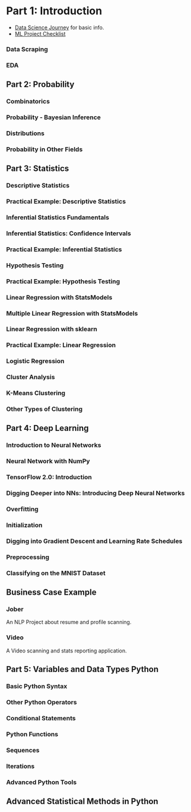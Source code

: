 # Part 1: Introduction
- [Data Science Journey](https://github.com/nabeelkhan/Data-Science-Journey/blob/main/README.md) for basic info. 
- [ML Project Checklist](https://github.com/nabeelkhan/Data-Science-Journey/blob/main/Project%20Workshop/README.md) 

### Data Scraping
### EDA
## Part 2: Probability 
### Combinatorics
### Probability - Bayesian Inference
### Distributions
### Probability in Other Fields
## Part 3: Statistics
### Descriptive Statistics
### Practical Example: Descriptive Statistics
### Inferential Statistics Fundamentals
### Inferential Statistics: Confidence Intervals
### Practical Example: Inferential Statistics
### Hypothesis Testing
### Practical Example: Hypothesis Testing
### Linear Regression with StatsModels
### Multiple Linear Regression with StatsModels
### Linear Regression with sklearn
### Practical Example: Linear Regression
### Logistic Regression
### Cluster Analysis
### K-Means Clustering
### Other Types of Clustering
## Part 4: Deep Learning
### Introduction to Neural Networks
### Neural Network with NumPy
### TensorFlow 2.0: Introduction
### Digging Deeper into NNs: Introducing Deep Neural Networks
### Overfitting
### Initialization
### Digging into Gradient Descent and Learning Rate Schedules
### Preprocessing
### Classifying on the MNIST Dataset
## Business Case Example
### Jober
An NLP Project about resume and profile scanning. 
### Video
A Video scanning and stats reporting application.
## Part 5: Variables and Data Types Python
### Basic Python Syntax
### Other Python Operators
### Conditional Statements
### Python Functions
### Sequences
### Iterations
### Advanced Python Tools
## Advanced Statistical Methods in Python
  
